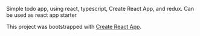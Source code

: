 

Simple todo app, using react, typescript, Create React App, and redux. Can be used as react app starter

This project was bootstrapped with [Create React App](https://github.com/facebookincubator/create-react-app).
